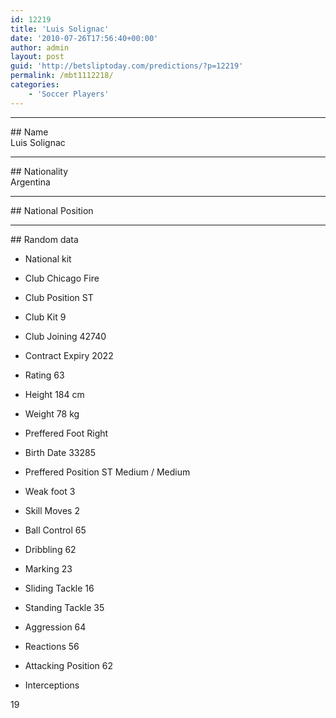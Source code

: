 ```yaml
---
id: 12219
title: 'Luis Solignac'
date: '2010-07-26T17:56:40+00:00'
author: admin
layout: post
guid: 'http://betsliptoday.com/predictions/?p=12219'
permalink: /mbt1112218/
categories:
    - 'Soccer Players'
---
```


- - - - - -

\## Name  
 Luis Solignac

- - - - - -

\## Nationality  
 Argentina

- - - - - -

\## National Position

- - - - - -

\## Random data

- National kit
- Club
 Chicago Fire

- Club Position
 ST

- Club Kit
 9

- Club Joining
 42740

- Contract Expiry
 2022

- Rating
 63

- Height
 184 cm

- Weight
 78 kg

- Preffered Foot
 Right

- Birth Date
 33285

- Preffered Position
 ST Medium / Medium

- Weak foot
 3

- Skill Moves
 2

- Ball Control
 65

- Dribbling
 62

- Marking
 23

- Sliding Tackle
 16

- Standing Tackle
 35

- Aggression
 64

- Reactions
 56

- Attacking Position
 62

- Interceptions

 19